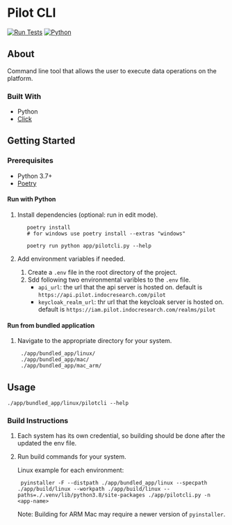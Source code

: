 # Pilot CLI

[![Run Tests](https://github.com/PilotDataPlatform/cli/actions/workflows/run-tests.yml/badge.svg?branch=develop)](https://github.com/PilotDataPlatform/cli/actions/workflows/run-tests.yml)
[![Python](https://img.shields.io/badge/python-3.7-brightgreen.svg)](https://www.python.org/)

## About
Command line tool that allows the user to execute data operations on the platform.
### Built With
- Python
- [Click](https://click.palletsprojects.com/en/8.0.x/)

## Getting Started

### Prerequisites
- Python 3.7+
- [Poetry](https://python-poetry.org/docs/#installation)

#### Run with Python
1. Install dependencies (optional: run in edit mode).
    ```
       poetry install
       # for windows use poetry install --extras "windows"

       poetry run python app/pilotcli.py --help
    ```
2. Add environment variables if needed.

    1. Create a `.env` file in the root directory of the project.
    2. Sdd following two environmental varibles to the `.env` file.
        - `api_url`: the url that the api server is hosted on. default is `https://api.pilot.indocresearch.com/pilot`
        - `keycloak_realm_url`: thr url that the keycloak server is hosted on. default is `https://iam.pilot.indocresearch.com/realms/pilot`

#### Run from bundled application
1. Navigate to the appropriate directory for your system.

        ./app/bundled_app/linux/
        ./app/bundled_app/mac/
        ./app/bundled_app/mac_arm/

## Usage

    ./app/bundled_app/linux/pilotcli --help

### Build Instructions
1. Each system has its own credential, so building should be done after the updated the env file.
2. Run build commands for your system.

    Linux example for each environment:

        pyinstaller -F --distpath ./app/bundled_app/linux --specpath ./app/build/linux --workpath ./app/build/linux --paths=./.venv/lib/python3.8/site-packages ./app/pilotcli.py -n <app-name>

    Note: Building for ARM Mac may require a newer version of `pyinstaller`.
